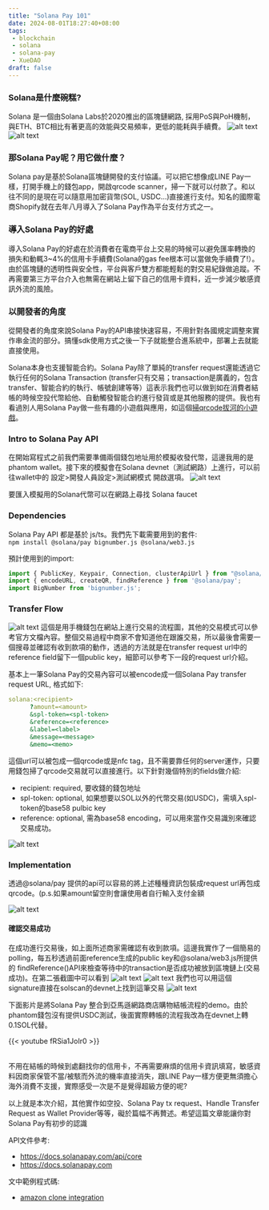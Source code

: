 ```yaml
---
title: "Solana Pay 101"
date: 2024-08-01T18:27:40+08:00
tags:
 - blockchain
 - solana
 - solana-pay
 - XueDAO
draft: false
---
```

### Solana是什麼碗糕?
Solana 是一個由Solana Labs於2020推出的區塊鏈網路, 採用PoS與PoH機制，與ETH、BTC相比有著更高的效能與交易頻率，更低的能耗與手續費。
![alt text](../../images/blockchain-network-comparison.png)
![alt text](../../images/phantom-wallet-testnet-pic.png)

### 那Solana Pay呢？用它做什麼？
Solana pay是基於Solana區塊鏈開發的支付協議。可以把它想像成LINE Pay一樣，打開手機上的錢包app，開啟qrcode scanner，掃一下就可以付款了。和以往不同的是現在可以隨意用加密貨幣(SOL, USDC...)直接進行支付。知名的國際電商Shopify就在去年八月導入了Solana Pay作為平台支付方式之一。

### 導入Solana Pay的好處
導入Solana Pay的好處在於消費者在電商平台上交易的時候可以避免匯率轉換的損失和動輒3~4%的信用卡手續費(Solana的gas fee根本可以當做免手續費了!）。由於區塊鏈的透明性與安全性，平台與客戶雙方都能輕鬆的對交易紀錄做追蹤。不再需要第三方平台介入也無需在網站上留下自己的信用卡資料，近一步減少敏感資訊外流的風險。

### 以開發者的角度
從開發者的角度來說Solana Pay的API串接快速容易，不用針對各國規定調整來實作串金流的部分。搞懂sdk使用方式之後一下子就能整合進系統中，部署上去就能直接使用。

Solana本身也支援智能合約。Solana Pay除了單純的transfer request還能透過它執行任何的Solana Transaction (transfer只有交易；transaction是廣義的，包含transfer、智能合約的執行、帳號創建等等）這表示我們也可以做到如在消費者結帳的時候空投代幣給他、自動觸發智能合約進行發貨或是其他服務的提供。我也有看過別人用Solana Pay做一些有趣的小遊戲與應用，如這個[掃qrcode拔河的小遊戲](https://github.com/Woody4618/workshops_fork/tree/main/workshops/tug-of-war)。


### Intro to Solana Pay API
在開始寫程式之前我們需要準備兩個錢包地址用於模擬收發代幣，這邊我用的是phantom wallet。接下來的模擬會在Solana devnet（測試網路）上進行，可以前往wallet中的 設定>開發人員設定>測試網模式 開啟選項。
![alt text](../../phantom-wallet-pic.png)

要匯入模擬用的Solana代幣可以在網路上尋找 Solana faucet
### Dependencies
Solana Pay API 都是基於 js/ts。我們先下載需要用到的套件:  
`npm install @solana/pay bignumber.js @solana/web3.js`

預計使用到的import:
```js
import { PublicKey, Keypair, Connection, clusterApiUrl } from "@solana/web3.js";
import { encodeURL, createQR, findReference } from '@solana/pay';
import BigNumber from 'bignumber.js';
```

### Transfer Flow
![alt text](../../images/solana-pay-transfer-flow.png)
這個是用手機錢包在網站上進行交易的流程圖，其他的交易模式可以參考官方文檔內容。整個交易過程中商家不會知道他在跟誰交易，所以最後會需要一個搜尋並確認有收到款項的動作，透過的方法就是在transfer request url中的reference field留下一個public key，細節可以參考下一段的request url介紹。

基本上一筆Solana Pay的交易內容可以被encode成一個Solana Pay transfer request URL, 格式如下:
```yml
solana:<recipient>
      ?amount=<amount>
      &spl-token=<spl-token>
      &reference=<reference>
      &label=<label>
      &message=<message>
      &memo=<memo>
```

這個url可以被包成一個qrcode或是nfc tag，且不需要靠任何的server運作，只要用錢包掃了qrcode交易就可以直接進行。以下針對幾個特別的fields做介紹:
- recipient: required, 要收錢的錢包地址
- spl-token: optional, 如果想要以SOL以外的代幣交易(如USDC)，需填入spl-token的base58 pulbic key
- reference: optional, 需為base58 encoding，可以用來當作交易識別來確認交易成功。

![alt text](../../images/sol-transfer.png)


### Implementation
透過@solana/pay 提供的api可以容易的將上述種種資訊包裝成request url再包成qrcode。(p.s.如果amount留空則會讓使用者自行輸入支付金額

![alt text](../../images/solana-pay-impl-code.png)

#### 確認交易成功
在成功進行交易後，如上面所述商家需確認有收到款項。這邊我實作了一個簡易的polling，每五秒透過前面reference生成的public key和@solana/web3.js所提供的 findReference()API來檢查等待中的transaction是否成功被放到區塊鏈上(交易成功)。在第二張截圖中可以看到
![alt text](../../images/solana-pay-check-payment-status.png)
![alt text](../../images/solana-pay-payment-success.png)
我們也可以用這個signature直接在solscan的devnet上找到這筆交易
![alt text](../../images/solana-pay-status-solscan.png)

下面影片是將Solana Pay 整合到亞馬遜網路商店購物結帳流程的demo。由於phantom錢包沒有提供USDC測試，後面實際轉帳的流程我改為在devnet上轉0.1SOL代替。

{{< youtube fRSia1JoIr0 >}}  
<br/>

不用在結帳的時候到處翻找你的信用卡，不再需要麻煩的信用卡資訊填寫，敏感資料因商家保管不當/被駭而外流的機率直接消失，跟LINE Pay一樣方便更無須擔心海外消費不支援，實際感受一次是不是覺得超級方便的呢?

以上就是本次介紹，其他實作如空投、Solana Pay tx request、Handle Transfer Request as Wallet Provider等等，礙於篇幅不再贅述。希望這篇文章能讓你對Solana Pay有初步的認識


API文件參考:
- https://docs.solanapay.com/api/core  
- https://docs.solanapay.com  

文中範例程式碼:  
- [amazon clone integration](https://github.com/patty111/amazon-clone-SOLPay)
